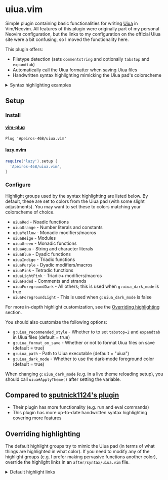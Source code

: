 # uiua.vim

Simple plugin containing basic functionalities for writing [Uiua](https://uiua.org) in Vim/Neovim. All features of this plugin were originally part of my personal Neovim configuration, but the links to my configuration on the official Uiua site were a bit confusing, so I moved the functionality here.

This plugin offers:
- Filetype detection (sets `commentstring` and optionally `tabstop` and `expandtab`)
- Automatically call the Uiua formatter when saving Uiua files
- Handwritten syntax highlighting mimicking the Uiua pad's colorscheme

<details>
  <summary>Syntax highlighting examples</summary>

  Subscripts with varying function adicity (e.g. dyadic `box`)  
  ![](./assets/subscripts.png)

  Snippet from [uiua-plot](https://github.com/Omnikar/uiua-plot) by Omnikar  
  ![](./assets/uiua_plot.png)

  Brainfuck interpreter by clarity (member of the Uiua Discord)  
  ![](./assets/bf.png)

  Conway's Game of Life  
  ![](./assets/life.png)
</details>

## Setup

### Install

#### [vim-plug](https://github.com/junegunn/vim-plug)
```vim
Plug 'Apeiros-46B/uiua.vim'
```

#### [lazy.nvim](https://github.com/folke/lazy.nvim)
```lua
require('lazy').setup {
  'Apeiros-46B/uiua.vim',
}
```

### Configure

Highlight groups used by the syntax highlighting are listed below. By default, these are set to colors from the Uiua pad (with some slight adjustments). You may want to set these to colors matching your colorscheme of choice.
- `uiuaRed` - Noadic functions
- `uiuaOrange` - Number literals and constants
- `uiuaYellow` - Monadic modifiers/macros
- `uiuaBeige` - Modules
- `uiuaGreen` - Monadic functions
- `uiuaAqua` - String and character literals
- `uiuaBlue` - Dyadic functions
- `uiuaIndigo` - Triadic functions
- `uiuaPurple` - Dyadic modifiers/macros
- `uiuaPink` - Tetradic functions
- `uiuaLightPink` - Triadic+ modifiers/macros
- `uiuaFaded` - Comments and strands
- `uiuaForegroundDark` - All others; this is used when `g:uiua_dark_mode` is true
- `uiuaForegroundLight` - This is used when `g:uiua_dark_mode` is false

For more in-depth highlight customization, see the [Overriding highlighting](#overriding-highlighting) section.

You should also customize the following options:
- `g:uiua_recommended_style` - Whether to to set `tabstop=2` and `expandtab` in Uiua files (default = true)
- `g:uiua_format_on_save` - Whether or not to format Uiua files on save (default = true)
- `g:uiua_path` - Path to Uiua executable (default = "uiua")
- `g:uiua_dark_mode` - Whether to use the dark-mode foreground color (default = true)

When changing `g:uiua_dark_mode` (e.g. in a live theme reloading setup), you should call `uiua#ApplyTheme()` after setting the variable.

## Compared to [sputnick1124's plugin](https://github.com/sputnick1124/uiua.vim)

- Their plugin has more functionality (e.g. run and eval commands)
- This plugin has more up-to-date handwritten syntax highlighting covering more features

## Overriding highlighting

The default highlight groups try to mimic the Uiua pad (in terms of what things are highlighted in what color). If you need to modify any of the highlight groups (e.g. I prefer making pervasive functions another color), override the highlight links in an `after/syntax/uiua.vim` file.

<details>
  <summary>Default highlight links</summary>

  ```vim
  hi def link uiuaIdentifier       uiuaForeground
  hi def link uiuaMacroSpecial     uiuaForeground " code macro assigns & placeholders
  hi def link uiuaPunctuation      uiuaForeground " assignments, strands, ;/;;, etc
  hi def link uiuaDelimiters       uiuaForeground " ()[]{}

  " SF = system function
  " P = pervasive
  hi def link uiuaStack            uiuaForeground " dup over flip around pop
  hi def link uiuaNoadic           uiuaRed
  hi def link uiuaNoadicSF         uiuaRed
  hi def link uiuaMonadic          uiuaGreen
  hi def link uiuaMonadicSF        uiuaGreen
  hi def link uiuaMonadicP         uiuaGreen
  hi def link uiuaDyadic           uiuaBlue
  hi def link uiuaDyadicSF         uiuaBlue
  hi def link uiuaDyadicP          uiuaBlue
  hi def link uiuaTriadic          uiuaIndigo
  hi def link uiuaTriadicSF        uiuaIndigo
  hi def link uiuaTetradic         uiuaPink
  hi def link uiuaPentadic         uiuaForeground " 5 or more arguments
  hi def link uiuaMonadicMod       uiuaYellow
  hi def link uiuaMonadicModSF     uiuaYellow
  hi def link uiuaDyadicMod        uiuaPurple
  hi def link uiuaTriadicMod       uiuaLightPink

  hi def link uiuaNum              uiuaOrange
  hi def link uiuaNumShadow        uiuaForeground " e, i, MaxInt, NaN, W, True, False, NULL
  hi def link uiuaEsc              uiuaAqua
  hi def link uiuaCharSpace        IncSearch " space in character literals
  hi def link uiuaChar             uiuaAqua " character literal
  hi def link uiuaFmt              uiuaAqua " underscore in format strings
  hi def link uiuaStr              uiuaAqua
  hi def link uiuaUnicodeLiteral   uiuaForeground " unicode character entry

  hi def link uiuaSignature        uiuaForeground
  hi def link uiuaModPunct         uiuaForeground " module scopes and ~ in module syntax
  hi def link uiuaModName          uiuaBeige
  hi def link uiuaModMemberName    uiuaForeground
  hi def link uiuaModBind          uiuaBeige " 'Module ~ "file.ua"'
  hi def link uiuaModRef           uiuaBeige " 'Module~Member'
  hi def link uiuaModImportMember  uiuaForeground " ~ Member1 Member2
  hi def link uiuaDebug            uiuaForeground
  hi def link uiuaLabel            uiuaGreen
  hi def link uiuaSemanticComment  uiuaFaded " 'Experimental' and 'Track caller'
  hi def link uiuaSignatureComment uiuaFaded
  hi def link uiuaComment          uiuaFaded
  ```
</details>
